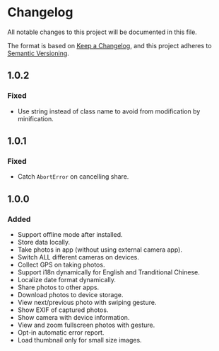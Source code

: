 # Changelog

All notable changes to this project will be documented in this file.

The format is based on [Keep a Changelog](https://keepachangelog.com/en/1.0.0/),
and this project adheres to [Semantic Versioning](https://semver.org/spec/v2.0.0.html).

## 1.0.2

### Fixed

- Use string instead of class name to avoid from modification by minification.

## 1.0.1

### Fixed

- Catch `AbortError` on cancelling share.

## 1.0.0

### Added

- Support offline mode after installed.
- Store data locally.
- Take photos in app (without using external camera app).
- Switch ALL different cameras on devices.
- Collect GPS on taking photos.
- Support i18n dynamically for English and Tranditional Chinese.
- Localize date format dynamically.
- Share photos to other apps.
- Download photos to device storage.
- View next/previous photo with swiping gesture.
- Show EXIF of captured photos.
- Show camera with device information.
- View and zoom fullscreen photos with gesture.
- Opt-in automatic error report.
- Load thumbnail only for small size images.
